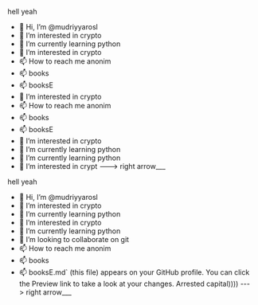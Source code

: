 hell yeah
- 👋 Hi, I’m @mudriyyarosl
- 👀 I’m interested in crypto
- 🌱 I’m currently learning python
- 👀 I’m interested in crypto
- 📫 How to reach me anonim
- 📫 books
- 📫 booksE
- 👀 I’m interested in crypto
- 📫 How to reach me anonim
- 📫 books
- 📫 booksE
- 👀 I’m interested in crypto
- 🌱 I’m currently learning python
- 🌱 I’m currently learning python
- 👀 I’m interested in crypt
---> right arrow___

hell yeah
- 👋 Hi, I’m @mudriyyarosl
- 👀 I’m interested in crypto
- 🌱 I’m currently learning python
- 👀 I’m interested in crypto
- 🌱 I’m currently learning python
- 💞️ I’m looking to collaborate on git
- 📫 How to reach me anonim
- 📫 books
- 📫 booksE.md` (this file) appears on your GitHub profile.
You can click the Preview link to take a look at your changes.
Arrested capital))))
---> right arrow___
